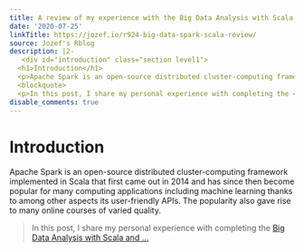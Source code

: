 ```yaml
---
title: A review of my experience with the Big Data Analysis with Scala and Spark course
date: '2020-07-25'
linkTitle: https://jozef.io/r924-big-data-spark-scala-review/
source: Jozef's Rblog
description: |2-
   <div id="introduction" class="section level1">
  <h1>Introduction</h1>
  <p>Apache Spark is an open-source distributed cluster-computing framework implemented in Scala that first came out in 2014 and has since then become popular for many computing applications including machine learning thanks to among other aspects its user-friendly APIs. The popularity also gave rise to many online courses of varied quality.</p>
  <blockquote>
  <p>In this post, I share my personal experience with completing the <a href="https://www.coursera.org/learn/scala-spark-big-data">Big Data Analysis with Scala and ...
disable_comments: true
---
```

 <div id="introduction" class="section level1">
<h1>Introduction</h1>
<p>Apache Spark is an open-source distributed cluster-computing framework implemented in Scala that first came out in 2014 and has since then become popular for many computing applications including machine learning thanks to among other aspects its user-friendly APIs. The popularity also gave rise to many online courses of varied quality.</p>
<blockquote>
<p>In this post, I share my personal experience with completing the <a href="https://www.coursera.org/learn/scala-spark-big-data">Big Data Analysis with Scala and ...